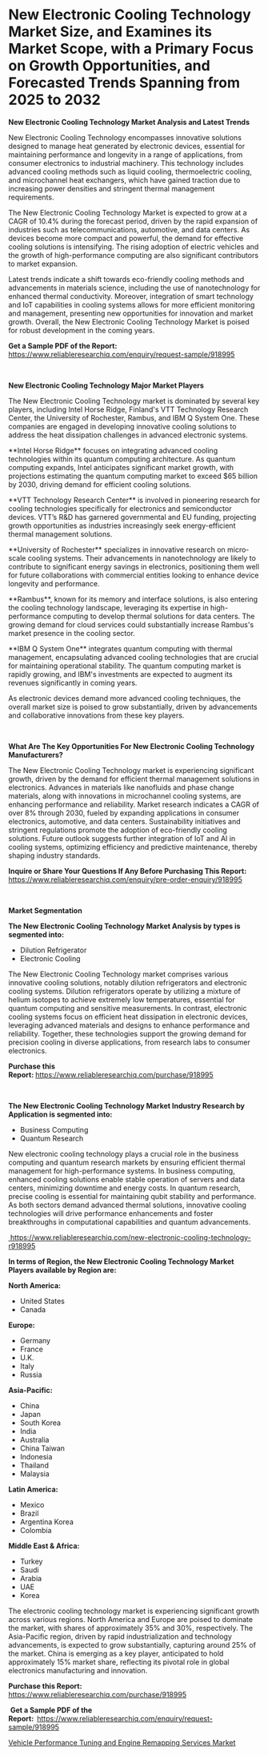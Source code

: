 <p><h1>New Electronic Cooling Technology Market Size, and Examines its Market Scope, with a Primary Focus on Growth Opportunities, and Forecasted Trends Spanning from 2025 to 2032</h1></p><p><strong>New Electronic Cooling Technology Market Analysis and Latest Trends</strong></p>
<p><p>New Electronic Cooling Technology encompasses innovative solutions designed to manage heat generated by electronic devices, essential for maintaining performance and longevity in a range of applications, from consumer electronics to industrial machinery. This technology includes advanced cooling methods such as liquid cooling, thermoelectric cooling, and microchannel heat exchangers, which have gained traction due to increasing power densities and stringent thermal management requirements.</p><p>The New Electronic Cooling Technology Market is expected to grow at a CAGR of 10.4% during the forecast period, driven by the rapid expansion of industries such as telecommunications, automotive, and data centers. As devices become more compact and powerful, the demand for effective cooling solutions is intensifying. The rising adoption of electric vehicles and the growth of high-performance computing are also significant contributors to market expansion. </p><p>Latest trends indicate a shift towards eco-friendly cooling methods and advancements in materials science, including the use of nanotechnology for enhanced thermal conductivity. Moreover, integration of smart technology and IoT capabilities in cooling systems allows for more efficient monitoring and management, presenting new opportunities for innovation and market growth. Overall, the New Electronic Cooling Technology Market is poised for robust development in the coming years.</p></p>
<p><strong>Get a Sample PDF of the Report:&nbsp;</strong> <a href="https://www.reliableresearchiq.com/enquiry/request-sample/918995?utm_campaign=3027&utm_medium=2&utm_source=Github&utm_content=ia&utm_term=07032025&utm_id=new-electronic-cooling-technology">https://www.reliableresearchiq.com/enquiry/request-sample/918995</a></p>
<p>&nbsp;</p>
<p><strong>New Electronic Cooling Technology Major Market Players</strong></p>
<p><p>The New Electronic Cooling Technology market is dominated by several key players, including Intel Horse Ridge, Finland's VTT Technology Research Center, the University of Rochester, Rambus, and IBM Q System One. These companies are engaged in developing innovative cooling solutions to address the heat dissipation challenges in advanced electronic systems.</p><p>**Intel Horse Ridge** focuses on integrating advanced cooling technologies within its quantum computing architecture. As quantum computing expands, Intel anticipates significant market growth, with projections estimating the quantum computing market to exceed $65 billion by 2030, driving demand for efficient cooling solutions.</p><p>**VTT Technology Research Center** is involved in pioneering research for cooling technologies specifically for electronics and semiconductor devices. VTT’s R&D has garnered governmental and EU funding, projecting growth opportunities as industries increasingly seek energy-efficient thermal management solutions.</p><p>**University of Rochester** specializes in innovative research on micro-scale cooling systems. Their advancements in nanotechnology are likely to contribute to significant energy savings in electronics, positioning them well for future collaborations with commercial entities looking to enhance device longevity and performance.</p><p>**Rambus**, known for its memory and interface solutions, is also entering the cooling technology landscape, leveraging its expertise in high-performance computing to develop thermal solutions for data centers. The growing demand for cloud services could substantially increase Rambus's market presence in the cooling sector.</p><p>**IBM Q System One** integrates quantum computing with thermal management, encapsulating advanced cooling technologies that are crucial for maintaining operational stability. The quantum computing market is rapidly growing, and IBM's investments are expected to augment its revenues significantly in coming years.</p><p>As electronic devices demand more advanced cooling techniques, the overall market size is poised to grow substantially, driven by advancements and collaborative innovations from these key players.</p></p>
<p>&nbsp;</p>
<p><strong>What Are The Key Opportunities For New Electronic Cooling Technology Manufacturers?</strong></p>
<p><p>The New Electronic Cooling Technology market is experiencing significant growth, driven by the demand for efficient thermal management solutions in electronics. Advances in materials like nanofluids and phase change materials, along with innovations in microchannel cooling systems, are enhancing performance and reliability. Market research indicates a CAGR of over 8% through 2030, fueled by expanding applications in consumer electronics, automotive, and data centers. Sustainability initiatives and stringent regulations promote the adoption of eco-friendly cooling solutions. Future outlook suggests further integration of IoT and AI in cooling systems, optimizing efficiency and predictive maintenance, thereby shaping industry standards.</p></p>
<p><strong>Inquire or Share Your Questions If Any Before Purchasing This Report:</strong> <a href="https://www.reliableresearchiq.com/enquiry/pre-order-enquiry/918995?utm_campaign=3027&utm_medium=2&utm_source=Github&utm_content=ia&utm_term=07032025&utm_id=new-electronic-cooling-technology">https://www.reliableresearchiq.com/enquiry/pre-order-enquiry/918995</a></p>
<p>&nbsp;</p>
<p><strong>Market Segmentation</strong></p>
<p><strong>The New Electronic Cooling Technology Market Analysis by types is segmented into:</strong></p>
<p><ul><li>Dilution Refrigerator</li><li>Electronic Cooling</li></ul></p>
<p><p>The New Electronic Cooling Technology market comprises various innovative cooling solutions, notably dilution refrigerators and electronic cooling systems. Dilution refrigerators operate by utilizing a mixture of helium isotopes to achieve extremely low temperatures, essential for quantum computing and sensitive measurements. In contrast, electronic cooling systems focus on efficient heat dissipation in electronic devices, leveraging advanced materials and designs to enhance performance and reliability. Together, these technologies support the growing demand for precision cooling in diverse applications, from research labs to consumer electronics.</p></p>
<p><strong>Purchase this Report:&nbsp;</strong><a href="https://www.reliableresearchiq.com/purchase/918995?utm_campaign=3027&utm_medium=2&utm_source=Github&utm_content=ia&utm_term=07032025&utm_id=new-electronic-cooling-technology">https://www.reliableresearchiq.com/purchase/918995</a></p>
<p>&nbsp;</p>
<p><strong>The New Electronic Cooling Technology Market Industry Research by Application is segmented into:</strong></p>
<p><ul><li>Business Computing</li><li>Quantum Research</li></ul></p>
<p><p>New electronic cooling technology plays a crucial role in the business computing and quantum research markets by ensuring efficient thermal management for high-performance systems. In business computing, enhanced cooling solutions enable stable operation of servers and data centers, minimizing downtime and energy costs. In quantum research, precise cooling is essential for maintaining qubit stability and performance. As both sectors demand advanced thermal solutions, innovative cooling technologies will drive performance enhancements and foster breakthroughs in computational capabilities and quantum advancements.</p></p>
<p><a href="https://www.reliableresearchiq.com/new-electronic-cooling-technology-r918995?utm_campaign=3027&utm_medium=2&utm_source=Github&utm_content=ia&utm_term=07032025&utm_id=new-electronic-cooling-technology">&nbsp;https://www.reliableresearchiq.com/new-electronic-cooling-technology-r918995</a></p>
<p><strong>In terms of Region, the New Electronic Cooling Technology Market Players available by Region are:</strong></p>
<p>
    <p> <strong> North America: </strong>
        <ul>
            <li>United States</li>
            <li>Canada</li>
        </ul>
        </p> 
    <p> <strong> Europe: </strong>
        <ul>
            <li>Germany</li>
            <li>France</li>
            <li>U.K.</li>
            <li>Italy</li>
            <li>Russia</li>
        </ul>
        </p> 
    <p> <strong> Asia-Pacific: </strong>
        <ul>
            <li>China</li>
            <li>Japan</li>
            <li>South Korea</li>
            <li>India</li>
            <li>Australia</li>
            <li>China Taiwan</li>
            <li>Indonesia</li>
            <li>Thailand</li>
            <li>Malaysia</li>
        </ul>
        </p> 
    <p> <strong> Latin America: </strong>
        <ul>
            <li>Mexico</li>
            <li>Brazil</li>
            <li>Argentina Korea</li>
            <li>Colombia</li>
        </ul>
        </p> 
    <p> <strong> Middle East & Africa: </strong>
        <ul>
            <li>Turkey</li>
            <li>Saudi</li>
            <li>Arabia</li>
            <li>UAE</li>
            <li>Korea</li>
        </ul>
    </p>
    </p>
<p><p>The electronic cooling technology market is experiencing significant growth across various regions. North America and Europe are poised to dominate the market, with shares of approximately 35% and 30%, respectively. The Asia-Pacific region, driven by rapid industrialization and technology advancements, is expected to grow substantially, capturing around 25% of the market. China is emerging as a key player, anticipated to hold approximately 15% market share, reflecting its pivotal role in global electronics manufacturing and innovation.</p></p>
<p><strong>Purchase this Report: </strong><a href="https://www.reliableresearchiq.com/purchase/918995?utm_campaign=3027&utm_medium=2&utm_source=Github&utm_content=ia&utm_term=07032025&utm_id=new-electronic-cooling-technology">https://www.reliableresearchiq.com/purchase/918995</a></p>
<p>&nbsp;<strong>Get a Sample PDF of the Report:&nbsp;&nbsp;</strong><a href="https://www.reliableresearchiq.com/enquiry/request-sample/918995?utm_campaign=3027&utm_medium=2&utm_source=Github&utm_content=ia&utm_term=07032025&utm_id=new-electronic-cooling-technology">https://www.reliableresearchiq.com/enquiry/request-sample/918995</a></p>
<p><strong></strong></p>
<p><p><a href="https://github.com/djibenesha/Market-Research-Report-List-1/blob/main/vehicle-performance-tuning-and-engine-remapping-services-market.md?utm_campaign=3027&utm_medium=2&utm_source=Github&utm_content=ia&utm_term=07032025&utm_id=new-electronic-cooling-technology">Vehicle Performance Tuning and Engine Remapping Services Market</a></p></p>